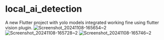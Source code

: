 # local_ai_detection

A new Flutter project with yolo models integrated working fine using flutter vision plugin. 
![Screenshot_20241108-165654~2](https://github.com/user-attachments/assets/9c10537a-f5ce-4b46-9ea0-75e6e7c56306)
![Screenshot_20241108-165728~2](https://github.com/user-attachments/assets/0a78e873-1fb5-429f-a5d9-bc1f32825131)
![Screenshot_20241108-165746~2](https://github.com/user-attachments/assets/c3efdb38-5ad1-4f81-abaa-2762663d998d)
